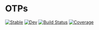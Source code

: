 # OTPs

[![Stable](https://img.shields.io/badge/docs-stable-blue.svg)](https://andreeco.github.io/OTPs.jl/stable/)
[![Dev](https://img.shields.io/badge/docs-dev-blue.svg)](https://andreeco.github.io/OTPs.jl/dev/)
[![Build Status](https://github.com/andreeco/OTPs.jl/actions/workflows/CI.yml/badge.svg?branch=main)](https://github.com/andreeco/OTPs.jl/actions/workflows/CI.yml?query=branch%3Amain)
[![Coverage](https://codecov.io/gh/andreeco/OTPs.jl/branch/main/graph/badge.svg)](https://codecov.io/gh/andreeco/OTPs.jl)

